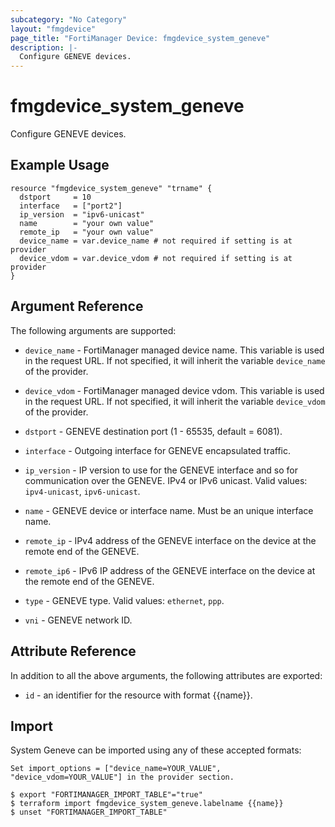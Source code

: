 ```yaml
---
subcategory: "No Category"
layout: "fmgdevice"
page_title: "FortiManager Device: fmgdevice_system_geneve"
description: |-
  Configure GENEVE devices.
---
```


# fmgdevice_system_geneve
Configure GENEVE devices.

## Example Usage

```hcl
resource "fmgdevice_system_geneve" "trname" {
  dstport     = 10
  interface   = ["port2"]
  ip_version  = "ipv6-unicast"
  name        = "your own value"
  remote_ip   = "your own value"
  device_name = var.device_name # not required if setting is at provider
  device_vdom = var.device_vdom # not required if setting is at provider
}
```

## Argument Reference


The following arguments are supported:

* `device_name` - FortiManager managed device name. This variable is used in the request URL. If not specified, it will inherit the variable `device_name` of the provider.
* `device_vdom` - FortiManager managed device vdom. This variable is used in the request URL. If not specified, it will inherit the variable `device_vdom` of the provider.

* `dstport` - GENEVE destination port (1 - 65535, default = 6081).
* `interface` - Outgoing interface for GENEVE encapsulated traffic.
* `ip_version` - IP version to use for the GENEVE interface and so for communication over the GENEVE. IPv4 or IPv6 unicast. Valid values: `ipv4-unicast`, `ipv6-unicast`.

* `name` - GENEVE device or interface name. Must be an unique interface name.
* `remote_ip` - IPv4 address of the GENEVE interface on the device at the remote end of the GENEVE.
* `remote_ip6` - IPv6 IP address of the GENEVE interface on the device at the remote end of the GENEVE.
* `type` - GENEVE type. Valid values: `ethernet`, `ppp`.

* `vni` - GENEVE network ID.


## Attribute Reference

In addition to all the above arguments, the following attributes are exported:
* `id` - an identifier for the resource with format {{name}}.

## Import

System Geneve can be imported using any of these accepted formats:
```
Set import_options = ["device_name=YOUR_VALUE", "device_vdom=YOUR_VALUE"] in the provider section.

$ export "FORTIMANAGER_IMPORT_TABLE"="true"
$ terraform import fmgdevice_system_geneve.labelname {{name}}
$ unset "FORTIMANAGER_IMPORT_TABLE"
```

